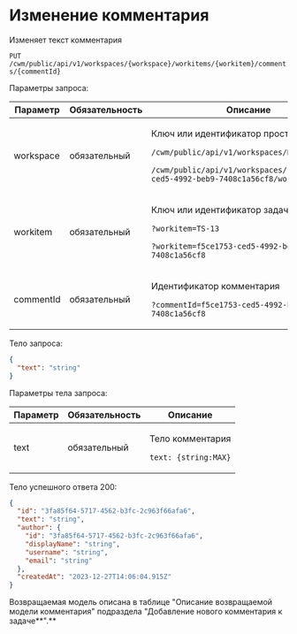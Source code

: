# Изменение комментария

Изменяет текст комментария

`PUT /cwm/public/api/v1/workspaces/{workspace}/workitems/{workitem}/comments/{commentId}`

Параметры запроса:

| Параметр  | Обязательность | Описание                                                                                                                                                                                                  |
| --------- | -------------- | --------------------------------------------------------------------------------------------------------------------------------------------------------------------------------------------------------- |
| workspace | обязательный   | <p>Ключ или идентификатор пространства</p><p><code>/cwm/public/api/v1/workspaces/KEY/workitems</code></p><p><code>/cwm/public/api/v1/workspaces/f5ce1753-ced5-4992-beb9-7408c1a56cf8/workitems</code></p> |
| workitem  | обязательный   | <p>Ключ или идентификатор задачи</p><p><code>?workitem=TS-13</code></p><p><code>?workitem=f5ce1753-ced5-4992-beb9-7408c1a56cf8</code></p>                                                                 |
| commentId | обязательный   | <p>Идентификатор комментария</p><p><code>?commentId=f5ce1753-ced5-4992-beb9-7408c1a56cf8</code></p>                                                                                                       |

Тело запроса:

```json
{
  "text": "string"
}
```

Параметры тела запроса:

| Параметр | Обязательность | Описание                                                      |
| -------- | -------------- | ------------------------------------------------------------- |
| text     | обязательный   | <p>Тело комментария</p><p><code>text: {string:MAX}</code></p> |

Тело успешного ответа 200:

```json
{
  "id": "3fa85f64-5717-4562-b3fc-2c963f66afa6",
  "text": "string",
  "author": {
    "id": "3fa85f64-5717-4562-b3fc-2c963f66afa6",
    "displayName": "string",
    "username": "string",
    "email": "string"
  },
  "createdAt": "2023-12-27T14:06:04.915Z"
}
```

Возвращаемая модель описана в таблице "Описание возвращаемой модели комментария" подраздела "Добавление нового комментария к задаче**".**
